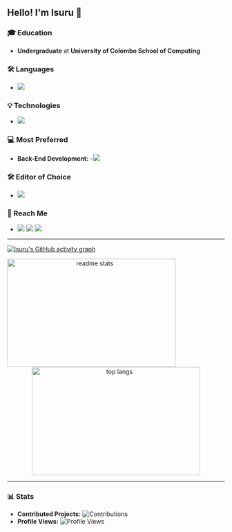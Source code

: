 ## Hello! I'm Isuru 👋

### 🎓 Education
- **Undergraduate** at **University of Colombo School of Computing**

### 🛠 Languages
- <img src="https://skillicons.dev/icons?i=c,html,css,javascript,mysql,php,java,python,r" />

### 💡 Technologies
- <img src="https://skillicons.dev/icons?i=mongodb,express,react,nodejs,npm,spring,firebase,figma,git,github,materialui,postman,qt" />

### 💻 Most Preferred
- **Back-End Development:** 
-<img src="https://skillicons.dev/icons?i=mongodb,express,nodejs"/>

### 🛠 Editor of Choice
- <img src="https://skillicons.dev/icons?i=vscode,idea" />

### 📲 Reach Me 
- <a href="mailto:isurunaveen27@gmail.com"><img src="https://skillicons.dev/icons?i=gmail" /></a>
  <a href="https://www.linkedin.com/in/isuru-n-liyanaarachchi/" target="blank"><img src="https://skillicons.dev/icons?i=linkedin" /></a>
  <a href="https://instagram.com/isuru_nvn_" target="blank"><img src="https://skillicons.dev/icons?i=instagram"/></a>

---

[![Isuru's GitHub activity graph](https://github-readme-activity-graph.vercel.app/graph?username=isurunvn&theme=react-dark)](https://github.com/isurunvn/github-readme-activity-graph)

<div align="center">
<!--   <img src="https://github-readme-stats.vercel.app/api?username=isurunvn&show_icons=true&rank_icon=github&theme=transparent&hide=contribs,issues&count_private=true&hide_border=true" alt="Isuru's GitHub stats" /> -->
     <img width=390 height=250 align=left src="https://github-readme-stats.vercel.app/api?username=isurunvn&count_private=true&show_icons=true&theme=react&rank_icon=github&border_radius=10" alt="readme stats" />

  <img width=390 height=250  align-=right src="https://github-readme-stats.vercel.app/api/top-langs/?username=isurunvn&hide=HTML&langs_count=8&layout=compact&theme=react&border_radius=10&size_weight=0.5&count_weight=0.5&exclude_repo=github-readme-stats" alt="top langs" />
</div>

---

### 📊 Stats
- **Contributed Projects:** ![Contributions](https://img.shields.io/badge/contributions-53-green?style=flat-square) <!-- Adjust manually or fetch via API -->
- **Profile Views:** ![Profile Views](https://komarev.com/ghpvc/?username=isurunvn&style=flat-square)
